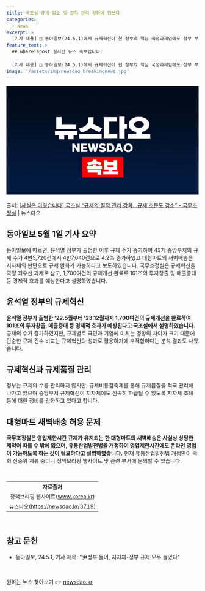 ```yaml
---
title: 국조실 규제 감소 및 질적 관리 강화에 힘쓰다
categories:
  - News
excerpt: >
  [기사 내용] □ 동아일보(24.5.1)에서 규제혁신이 현 정부의 핵심 국정과제임에도 정부 부처와 위원회 등…
feature_text: >
  ## whereispost 실시간 뉴스 속보입니다.

  [기사 내용] □ 동아일보(24.5.1)에서 규제혁신이 현 정부의 핵심 국정과제임에도 정부 부처와 위원회 등…
image: '/assets/img/newsdao_breakingnews.jpg'
---
```


![뉴스다오 속보](/assets/img/newsdao_breakingnews.jpg)

<p>출처: <a href="https://newsdao.kr/3719" rel="dofollow">[사실은 이렇습니다] 국조실 “규제의 질적 관리 강화…규제 조문도 감소” - 국무조정실</a> | 뉴스다오</p>

<h2 data-ke-size="size26">동아일보 5월 1일 기사 요약</h2>
<p data-ke-size="size16">동아일보에 따르면, 윤석열 정부가 출범한 이후 규제 수가 증가하여 43개 중앙부처의 규제 수가 4만5,720건에서 4만7,640건으로 4.2% 증가하였고 대형마트의 새벽배송은 지자체의 판단으로 규제 완화가 가능하다고 보도하였습니다. 국무조정실은 규제혁신을 국정 최우선 과제로 삼고, 1,700여건의 규제개선 완료로 101조의 투자창출 및 매출증대 등 경제적 효과를 예상한다고 설명하였습니다.</p>

<h2 data-ke-size="size26">윤석열 정부의 규제혁신</h2>
<p data-ke-size="size16"><b>윤석열 정부가 출범한 ’22.5월부터 ‘23.12월까지 1,700여건의 규제개선을 완료하여 101조의 투자창출, 매출증대 등 경제적 효과가 예상된다고 국조실에서 설명하였습니다.</b> 규제의 수가 증가하였지만, 규제별로 국민과 기업에 미치는 영향의 차이가 크기 때문에 단순한 규제 건수 비교는 규제혁신의 성과로 활용하기에 부적합하다는 분석 결과도 나왔습니다.</p>

<h2 data-ke-size="size26">규제혁신과 규제품질 관리</h2>
<p data-ke-size="size16">정부는 규제의 수를 관리하지 않지만, 규제비용감축제를 통해 규제품질을 적극 관리해 나가고 있으며 중앙부처 규제혁신이 지자체에도 신속히 파급될 수 있도록 지자체 조례 등에 대한 정비를 강화하고 있다고 합니다.</p>

<h2 data-ke-size="size26">대형마트 새벽배송 허용 문제</h2>
<p data-ke-size="size16"><b>국무조정실은 영업제한시간 규제가 유지되는 한 대형마트의 새벽배송은 사실상 상당한 제약이 따를 수 밖에 없으며, 유통산업발전법을 개정하여 영업제한시간에도 온라인 영업이 가능하도록 하는 것이 필요하다고 설명하였습니다.</b> 현재 유통산업발전법 개정안이 국회 산중위 계류 중이니 정책브리핑 웹사이트 및 관련 부서에 문의할 수 있습니다.</p>

<p data-ke-size="size16">&nbsp;</p>
<table>
<tbody>
<tr>
<td style="text-align: center; height: 17px;"><b>자료출처</b></td>
</tr>
<tr>
<td style="text-align: center; height: 17px;">정책브리핑 웹사이트(<a href="https://www.korea.kr" target="_blank" rel="noopener">www.korea.kr</a>)</td>
</tr>
<tr>
<td style="text-align: center; height: 17px;">뉴스다오(<a href="https://newsdao.kr/3719" target="_blank" rel="noopener">https://newsdao.kr/3719</a>)</td>
</tr>
</tbody>
</table>
<p data-ke-size="size16">&nbsp;</p>
<h2 data-ke-size="size26">참고 문헌</h2>
<ul>
  <li>동아일보, 24.5.1, 기사 제목: "尹정부 들어, 지자체-정부 규제 모두 늘었다"</li>
</ul>
<p data-ke-size="size16">&nbsp;</p> 

원하는 뉴스 찾아보기 👉 <a href="https://newsdao.kr" rel="dofollow">newsdao.kr</a>


